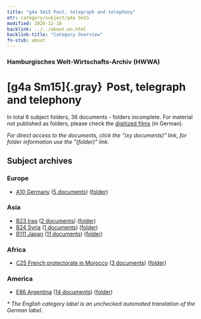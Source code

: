 ```yaml
---
title: "g4a Sm15 Post, telegraph and telephony"
etr: category/subject/g4a Sm15
modified: 2020-12-18
backlink: ../../about.en.html
backlink-title: "Category Overview"
fn-stub: about
---
```


### Hamburgisches Welt-Wirtschafts-Archiv (HWWA)
# [g4a Sm15]{.gray}&#8201; Post, telegraph and telephony&#160; 





In total 6 subject folders, 36 documents - folders incomplete.
For material not published as folders, please check the [digitized films](/film/h1_sh) (in German).

_For direct access to the documents, click the "(xy documents)" link, for folder information use the "(folder)" link._

## Subject archives



### Europe

- [A10 Germany](../../../geo/about.en.html#A10) (<a href="https://dfg-viewer.de/show/?tx_dlf[id]=https://pm20.zbw.eu/mets/sh/1261xx/126128/1445xx/144545/public.mets.en.xml" target="_blank">5 documents</a>) ([folder](http://purl.org/pressemappe20/folder/sh/126128,144545))

### Asia

- [B23 Iraq](../../../geo/about.en.html#B23) (<a href="https://dfg-viewer.de/show/?tx_dlf[id]=https://pm20.zbw.eu/mets/sh/1411xx/141113/1445xx/144545/public.mets.en.xml" target="_blank">2 documents</a>) ([folder](http://purl.org/pressemappe20/folder/sh/141113,144545))
- [B24 Syria](../../../geo/about.en.html#B24) (<a href="https://dfg-viewer.de/show/?tx_dlf[id]=https://pm20.zbw.eu/mets/sh/1411xx/141114/1445xx/144545/public.mets.en.xml" target="_blank">1 documents</a>) ([folder](http://purl.org/pressemappe20/folder/sh/141114,144545))
- [B111 Japan](../../../geo/about.en.html#B111) (<a href="https://dfg-viewer.de/show/?tx_dlf[id]=https://pm20.zbw.eu/mets/sh/1412xx/141272/1445xx/144545/public.mets.en.xml" target="_blank">11 documents</a>) ([folder](http://purl.org/pressemappe20/folder/sh/141272,144545))

### Africa

- [C25 French protectorate in Morocco](../../../geo/about.en.html#C25) (<a href="https://dfg-viewer.de/show/?tx_dlf[id]=https://pm20.zbw.eu/mets/sh/1413xx/141358/1445xx/144545/public.mets.en.xml" target="_blank">3 documents</a>) ([folder](http://purl.org/pressemappe20/folder/sh/141358,144545))

### America

- [E86 Argentina](../../../geo/about.en.html#E86) (<a href="https://dfg-viewer.de/show/?tx_dlf[id]=https://pm20.zbw.eu/mets/sh/1416xx/141692/1445xx/144545/public.mets.en.xml" target="_blank">14 documents</a>) ([folder](http://purl.org/pressemappe20/folder/sh/141692,144545))


_* The English category label is an unchecked automated translation of the German label._

